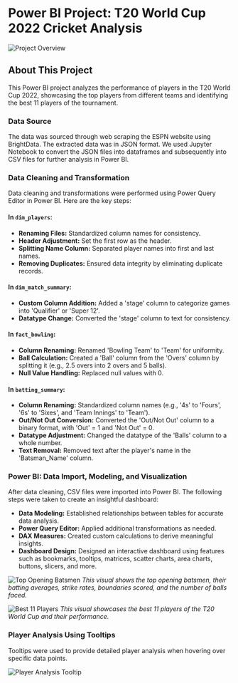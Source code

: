 # Power BI Project: T20 World Cup 2022 Cricket Analysis

![Project Overview](https://user-images.githubusercontent.com/123319398/227054573-45233466-c321-4a49-9071-fa3a86d62a23.png)

## About This Project
This Power BI project analyzes the performance of players in the T20 World Cup 2022, showcasing the top players from different teams and identifying the best 11 players of the tournament.

### Data Source
The data was sourced through web scraping the ESPN website using BrightData. The extracted data was in JSON format. We used Jupyter Notebook to convert the JSON files into dataframes and subsequently into CSV files for further analysis in Power BI.

### Data Cleaning and Transformation
Data cleaning and transformations were performed using Power Query Editor in Power BI. Here are the key steps:

#### **In `dim_players`:**
- **Renaming Files:** Standardized column names for consistency.
- **Header Adjustment:** Set the first row as the header.
- **Splitting Name Column:** Separated player names into first and last names.
- **Removing Duplicates:** Ensured data integrity by eliminating duplicate records.

#### **In `dim_match_summary`:**
- **Custom Column Addition:** Added a 'stage' column to categorize games into 'Qualifier' or 'Super 12'.
- **Datatype Change:** Converted the 'stage' column to text for consistency.

#### **In `fact_bowling`:**
- **Column Renaming:** Renamed 'Bowling Team' to 'Team' for uniformity.
- **Ball Calculation:** Created a 'Ball' column from the 'Overs' column by splitting it (e.g., 2.5 overs into 2 overs and 5 balls).
- **Null Value Handling:** Replaced null values with 0.

#### **In `batting_summary`:**
- **Column Renaming:** Standardized column names (e.g., '4s' to 'Fours', '6s' to 'Sixes', and 'Team Innings' to 'Team').
- **Out/Not Out Conversion:** Converted the 'Out/Not Out' column to a binary format, with 'Out' = 1 and 'Not Out' = 0.
- **Datatype Adjustment:** Changed the datatype of the 'Balls' column to a whole number.
- **Text Removal:** Removed text after the player's name in the 'Batsman_Name' column.

### Power BI: Data Import, Modeling, and Visualization
After data cleaning, CSV files were imported into Power BI. The following steps were taken to create an insightful dashboard:

- **Data Modeling:** Established relationships between tables for accurate data analysis.
- **Power Query Editor:** Applied additional transformations as needed.
- **DAX Measures:** Created custom calculations to derive meaningful insights.
- **Dashboard Design:** Designed an interactive dashboard using features such as bookmarks, tooltips, matrices, scatter charts, area charts, buttons, slicers, and more.

![Top Opening Batsmen](https://user-images.githubusercontent.com/123319398/222763389-5d931ad6-f84a-4eaf-9c4e-ed1ae2aa09b1.png)
*This visual shows the top opening batsmen, their batting averages, strike rates, boundaries scored, and the number of balls faced.*

![Best 11 Players](https://user-images.githubusercontent.com/123319398/222764003-131dda43-f2fb-42ca-adf2-f77a3ef6a22f.png)
*This visual showcases the best 11 players of the T20 World Cup and their performance.*

### Player Analysis Using Tooltips
Tooltips were used to provide detailed player analysis when hovering over specific data points.

![Player Analysis Tooltip](https://user-images.githubusercontent.com/123319398/222764485-dc14f453-67e0-4913-b2c7-345912cb7aae.png)

